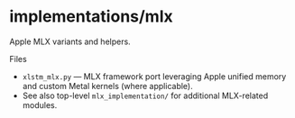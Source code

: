 # implementations/mlx

Apple MLX variants and helpers.

Files
- `xlstm_mlx.py` — MLX framework port leveraging Apple unified memory and custom Metal kernels (where applicable).
- See also top-level `mlx_implementation/` for additional MLX-related modules.

